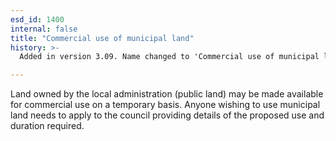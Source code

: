 ```yaml
---
esd_id: 1400
internal: false
title: "Commercial use of municipal land"
history: >-
  Added in version 3.09. Name changed to 'Commercial use of municipal land' and scope notes revised in version 4.00.

---
```


Land owned by the local administration (public land) may be made available for commercial use on a temporary basis.  Anyone wishing to use municipal land needs to apply to the council providing details of the proposed use and duration required.

